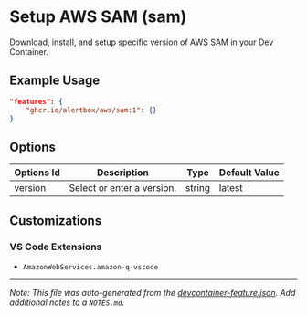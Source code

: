 
# Setup AWS SAM (sam)

Download, install, and setup specific version of AWS SAM in your Dev Container.

## Example Usage

```json
"features": {
    "ghcr.io/alertbox/aws/sam:1": {}
}
```

## Options

| Options Id | Description | Type | Default Value |
|-----|-----|-----|-----|
| version | Select or enter a version. | string | latest |

## Customizations

### VS Code Extensions

- `AmazonWebServices.amazon-q-vscode`



---

_Note: This file was auto-generated from the [devcontainer-feature.json](https://github.com/alertbox/feature-setup-aws-sam/blob/main/src/sam/devcontainer-feature.json).  Add additional notes to a `NOTES.md`._
